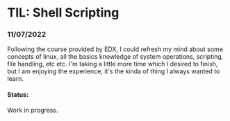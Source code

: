 # TIL: Shell Scripting

### 11/07/2022

Following the course provided by EDX, I could refresh my mind about some concepts of linux, all the basics knowledge of system operations, scripting, file handling, etc etc. 
I'm taking a little more time which I desired to finish, but I am enjoying the experience, it's the kinda of thing I always wanted to learn.

#### Status:

Work in progress.
